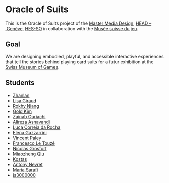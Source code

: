 # Oracle of Suits
This is the Oracle of Suits project of the [Master Media Design](https://www.hesge.ch/head/en/programs-research/master-arts-media-design), [HEAD – Genève](https://www.hesge.ch/head/), [HES-SO](https://www.hes-so.ch/accueil) in collaboration with the [Musée suisse du jeu](https://museedujeu.ch/).

## Goal
We are designing embodied, playful, and accessible interactive experiences that tell the stories behind playing card suits for a futur exhibition at the [Swiss Museum of Games](https://museedujeu.ch/).

## Students
- [Zhanlan](https://github.com/orangespy-arts/head-md-oracle-of-suits)
- [Lisa Giraud](https://github.com/lisagrd12/head-md-oracle-of-suits.git)
- [Rokhy Niang](https://github.com/badjen221/head-md-oracle-of-suits.git)
- [Gold Kim](https://github.com/imgoldkim/head-md-oracle-of-suits.git)
- [Zainab Ouriachi](https://github.com/mynameiszainabouriachi-stack/head-md-oracle-of-suits.git)
- [Alireza Asnavandi](https://github.com/AlirezaAsna/head-md-oracle-of-suits.git)
- [Luca Correia da Rocha](https://github.com/LucaCDRocha/head-md-oracle-of-suits.git)
- [Elena Gazzarrini](https://github.com/egazzarr/head-md-oracle-of-suits.git)
- [Vincent Paley](https://github.com/Vinipae/head-md-oracle-of-suits)
- [Francesco Le Touzé](https://github.com/Funkor-dev/head-md-oracle-of-suits.git)
- [Nicolas Grosfort](https://github.com/nicolasgrosfort/head-md-oracle-of-suits)
- [Miaozheng Qiu](https://github.com/MiaozhengQ/head-md-oracle-of-suits.git)
- [Kostas](https://github.com/SevenBrezelos14/head-md-oracle-of-suits.git)
- [Antony Neyret](https://github.com/antonynyt/head-md-oracle-of-suits)
- [Maria Sarafi](https://github.com/mariasarafi/head-md-oracle-of-suits.git)
- [js3000000](https://github.com/js3000000/head-md-oracle-of-suits)
